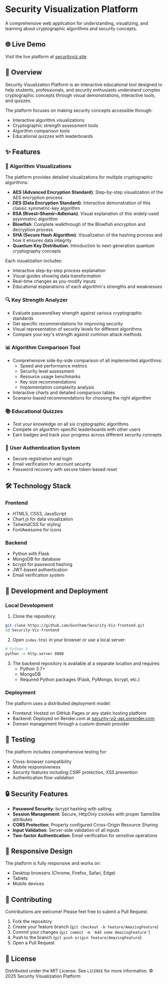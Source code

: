# Security Visualization Platform

A comprehensive web application for understanding, visualizing, and learning about cryptographic algorithms and security concepts.

## 🌐 Live Demo

Visit the live platform at [securityviz.site](https://securityviz.site)

## 📝 Overview

Security Visualization Platform is an interactive educational tool designed to help students, professionals, and security enthusiasts understand complex cryptographic concepts through visual demonstrations, interactive tools, and quizzes.

The platform focuses on making security concepts accessible through:
- Interactive algorithm visualizations
- Cryptographic strength assessment tools
- Algorithm comparison tools
- Educational quizzes with leaderboards

## ✨ Features

### 🔐 Algorithm Visualizations

The platform provides detailed visualizations for multiple cryptographic algorithms:

- **AES (Advanced Encryption Standard)**: Step-by-step visualization of the AES encryption process
- **DES (Data Encryption Standard)**: Interactive demonstration of this classic symmetric-key algorithm
- **RSA (Rivest–Shamir–Adleman)**: Visual explanation of this widely-used asymmetric algorithm
- **Blowfish**: Complete walkthrough of the Blowfish encryption and decryption process
- **SHA (Secure Hash Algorithm)**: Visualization of the hashing process and how it ensures data integrity
- **Quantum Key Distribution**: Introduction to next-generation quantum cryptography concepts

Each visualization includes:
- Interactive step-by-step process explanation
- Visual guides showing data transformation
- Real-time changes as you modify inputs
- Educational explanations of each algorithm's strengths and weaknesses

### 🔍 Key Strength Analyzer

- Evaluate password/key strength against various cryptographic standards
- Get specific recommendations for improving security
- Visual representation of security levels for different algorithms
- Compare your key's strength against common attack methods

### 📊 Algorithm Comparison Tool

- Comprehensive side-by-side comparison of all implemented algorithms:
  - Speed and performance metrics
  - Security level assessment
  - Resource usage benchmarks
  - Key size recommendations
  - Implementation complexity analysis
- Interactive charts and detailed comparison tables
- Scenario-based recommendations for choosing the right algorithm

### 📚 Educational Quizzes

- Test your knowledge on all six cryptographic algorithms
- Compete on algorithm-specific leaderboards with other users
- Earn badges and track your progress across different security concepts

### 👤 User Authentication System

- Secure registration and login
- Email verification for account security
- Password recovery with secure token-based reset

## 🛠️ Technology Stack

### Frontend
- HTML5, CSS3, JavaScript
- Chart.js for data visualization
- TailwindCSS for styling
- FontAwesome for icons

### Backend
- Python with Flask
- MongoDB for database
- bcrypt for password hashing
- JWT-based authentication
- Email verification system

## 🔧 Development and Deployment

### Local Development

1. Clone the repository:
```bash
git clone https://github.com/Goxtham/Security-Viz-frontend.git
cd Security-Viz-frontend
```

2. Open `index.html` in your browser or use a local server:
```bash
# Python 3
python -m http.server 8080
```

3. The backend repository is available at a separate location and requires:
   - Python 3.7+
   - MongoDB
   - Required Python packages (Flask, PyMongo, bcrypt, etc.)

### Deployment

The platform uses a distributed deployment model:
- Frontend: Hosted on GitHub Pages or any static hosting platform
- Backend: Deployed on Render.com at [security-viz-api.onrender.com](https://security-viz-api.onrender.com)
- Domain management through a custom domain provider

## 🧪 Testing

The platform includes comprehensive testing for:
- Cross-browser compatibility
- Mobile responsiveness
- Security features including CSRF protection, XSS prevention
- Authentication flow validation

## 🔒 Security Features

- **Password Security**: bcrypt hashing with salting
- **Session Management**: Secure, HttpOnly cookies with proper SameSite attributes
- **CORS Protection**: Properly configured Cross-Origin Resource Sharing
- **Input Validation**: Server-side validation of all inputs
- **Two-factor Authentication**: Email verification for sensitive operations

## 📱 Responsive Design

The platform is fully responsive and works on:
- Desktop browsers (Chrome, Firefox, Safari, Edge)
- Tablets
- Mobile devices

## 👥 Contributing

Contributions are welcome! Please feel free to submit a Pull Request.

1. Fork the repository
2. Create your feature branch (`git checkout -b feature/AmazingFeature`)
3. Commit your changes (`git commit -m 'Add some AmazingFeature'`)
4. Push to the branch (`git push origin feature/AmazingFeature`)
5. Open a Pull Request

## 📄 License

Distributed under the MIT License. See `LICENSE` for more information.
© 2025 Security Visualization Platform
